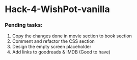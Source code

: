 # Hack-4-WishPot-vanilla

### Pending tasks:

1. Copy the changes done in movie section to book section
2. Comment and refactor the CSS section
3. Design the empty screen placeholder
4. Add links to goodreads & IMDB (Good to have)